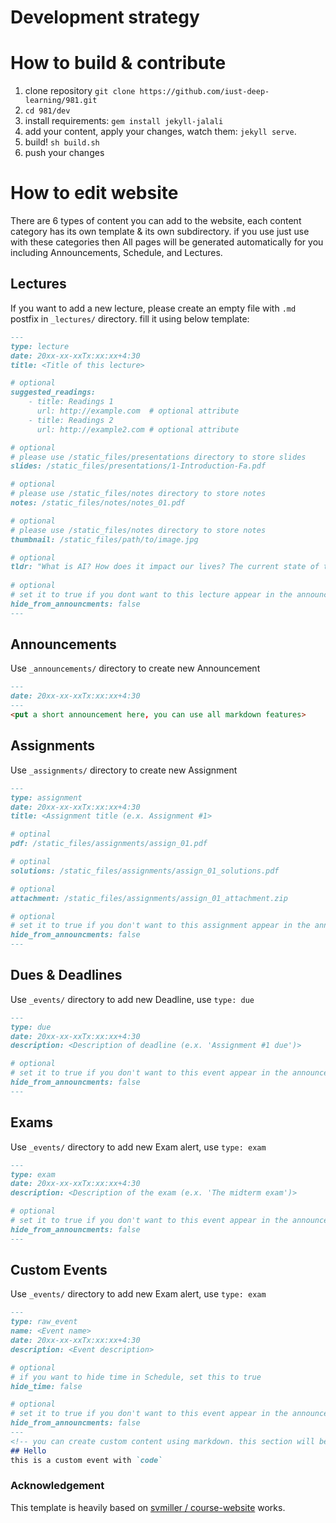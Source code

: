 Development strategy
=======================================================

# How to build & contribute
1. clone repository `git clone https://github.com/iust-deep-learning/981.git`
2. `cd 981/dev`
3. install requirements:
   `gem install jekyll-jalali`
4. add your content, apply your changes, watch them: `jekyll serve`.
4. build! `sh build.sh`
5. push your changes

# How to edit website
There are 6 types of content you can add to the website, each content category has its own template & its own subdirectory. if you use just use with these categories then All pages will be generated automatically for you including Announcements, Schedule, and Lectures.

## Lectures
If you want to add a new lecture, please create an empty file with `.md` postfix in `_lectures/` directory. fill it using below template:
```markdown
---
type: lecture
date: 20xx-xx-xxTx:xx:xx+4:30 
title: <Title of this lecture>

# optional
suggested_readings:
    - title: Readings 1
      url: http://example.com  # optional attribute 
    - title: Readings 2
      url: http://example2.com # optional attribute 

# optional
# please use /static_files/presentations directory to store slides
slides: /static_files/presentations/1-Introduction-Fa.pdf

# optional
# please use /static_files/notes directory to store notes
notes: /static_files/notes/notes_01.pdf

# optional
# please use /static_files/notes directory to store notes
thumbnail: /static_files/path/to/image.jpg

# optional
tldr: "What is AI? How does it impact our lives? The current state of the art."
  
# optional
# set it to true if you dont want to this lecture appear in the announcements section
hide_from_announcments: false
---
```

## Announcements
Use `_announcements/` directory to create new Announcement
```markdown
---
date: 20xx-xx-xxTx:xx:xx+4:30
---
<put a short announcement here, you can use all markdown features>
```

## Assignments 
Use `_assignments/` directory to create new Assignment
```markdown
---
type: assignment
date: 20xx-xx-xxTx:xx:xx+4:30
title: <Assignment title (e.x. Assignment #1>

# optinal
pdf: /static_files/assignments/assign_01.pdf

# optinal
solutions: /static_files/assignments/assign_01_solutions.pdf

# optional
attachment: /static_files/assignments/assign_01_attachment.zip

# optional
# set it to true if you don't want to this assignment appear in the announcements section
hide_from_announcments: false
---
```

## Dues & Deadlines
Use `_events/` directory to add new Deadline, use `type: due`
```markdown
---
type: due
date: 20xx-xx-xxTx:xx:xx+4:30
description: <Description of deadline (e.x. 'Assignment #1 due')>

# optional
# set it to true if you don't want to this event appear in the announcements section
hide_from_announcments: false
---
```

## Exams
Use `_events/` directory to add new Exam alert, use `type: exam`
```markdown
---
type: exam
date: 20xx-xx-xxTx:xx:xx+4:30
description: <Description of the exam (e.x. 'The midterm exam')>

# optional
# set it to true if you don't want to this event appear in the announcements section
hide_from_announcments: false
---
```

## Custom Events
Use `_events/` directory to add new Exam alert, use `type: exam`
```markdown
---
type: raw_event
name: <Event name>
date: 20xx-xx-xxTx:xx:xx+4:30
description: <Event description>

# optional
# if you want to hide time in Schedule, set this to true
hide_time: false

# optional
# set it to true if you don't want to this event appear in the announcements section
hide_from_announcments: false
---
<!-- you can create custom content using markdown. this section will be placed in "Course Materials (in schedule section)" -->
## Hello
this is a custom event with `code` 
```
### Acknowledgement 
This template is heavily based on [svmiller / course-website](https://github.com/svmiller/course-website) works.
